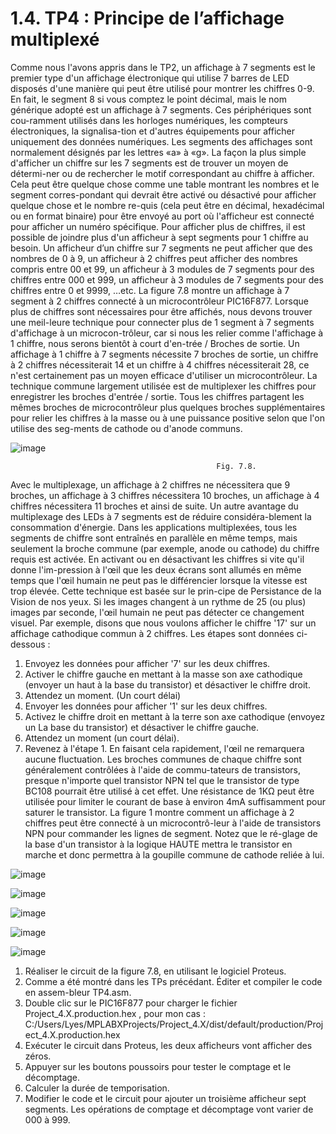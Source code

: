 # 1.4.	TP4 : Principe de l’affichage multiplexé
Comme nous l'avons appris dans le TP2, un affichage à 7 segments est le premier type d'un affichage électronique qui utilise 7 barres de LED disposés d'une manière qui peut être utilisé pour montrer les chiffres 0-9. En fait, le segment 8 si vous comptez le point décimal, mais le nom générique adopté est un affichage à 7 segments. Ces périphériques sont cou-ramment utilisés dans les horloges numériques, les compteurs électroniques, la signalisa-tion et d'autres équipements pour afficher uniquement des données numériques.
Les segments des affichages sont normalement désignés par les lettres «a» à «g». La façon la plus simple d'afficher un chiffre sur les 7 segments est de trouver un moyen de détermi-ner ou de rechercher le motif correspondant au chiffre à afficher.
Cela peut être quelque chose comme une table montrant les nombres et le segment corres-pondant qui devrait être activé ou désactivé pour afficher quelque chose et le nombre re-quis (cela peut être en décimal, hexadécimal ou en format binaire) pour être envoyé au port où l'afficheur est connecté pour afficher un numéro spécifique.
Pour afficher plus de chiffres, il est possible de joindre plus d'un afficheur à sept segments pour 1 chiffre au besoin.
Un afficheur d’un chiffre sur 7 segments ne peut afficher que des nombres de 0 à 9, un afficheur à 2 chiffres peut afficher des nombres compris entre 00 et 99, un afficheur à 3 modules de 7 segments pour des chiffres entre 000 et 999, un afficheur à 3 modules de 7 segments pour des chiffres entre 0 et 9999, …etc.
La figure 7.8 montre un affichage à 7 segment à 2 chiffres connecté à un microcontrôleur PIC16F877.
Lorsque plus de chiffres sont nécessaires pour être affichés, nous devons trouver une meil-leure technique pour connecter plus de 1 segment à 7 segments d'affichage à un microcon-trôleur, car si nous les relier comme l'affichage à 1 chiffre, nous serons bientôt à court d'en-trée / Broches de sortie.
Un affichage à 1 chiffre à 7 segments nécessite 7 broches de sortie, un chiffre à 2 chiffres nécessiterait 14 et un chiffre à 4 chiffres nécessiterait 28, ce n'est certainement pas un moyen efficace d'utiliser un microcontrôleur. La technique commune largement utilisée est de multiplexer les chiffres pour enregistrer les broches d'entrée / sortie. Tous les chiffres partagent les mêmes broches de microcontrôleur plus quelques broches supplémentaires pour relier les chiffres à la masse ou à une puissance positive selon que l'on utilise des seg-ments de cathode ou d'anode communs.

![image](https://github.com/LyesSaadSaoud/MicroController.github.io/assets/78357759/a70ec126-1b3e-4e33-9492-d891b958db92)

                                                  Fig. 7.8.

Avec le multiplexage, un affichage à 2 chiffres ne nécessitera que 9 broches, un affichage à 3 chiffres nécessitera 10 broches, un affichage à 4 chiffres nécessitera 11 broches et ainsi de suite. Un autre avantage du multiplexage des LEDs à 7 segments est de réduire considéra-blement la consommation d'énergie.
Dans les applications multiplexées, tous les segments de chiffre sont entraînés en parallèle en même temps, mais seulement la broche commune (par exemple, anode ou cathode) du chiffre requis est activée. En activant ou en désactivant les chiffres si vite qu'il donne l'im-pression à l'œil que les deux écrans sont allumés en même temps que l'œil humain ne peut pas le différencier lorsque la vitesse est trop élevée. Cette technique est basée sur le prin-cipe de Persistance de la Vision de nos yeux. Si les images changent à un rythme de 25 (ou plus) images par seconde, l'œil humain ne peut pas détecter ce changement visuel.
Par exemple, disons que nous voulons afficher le chiffre '17' sur un affichage cathodique commun à 2 chiffres. Les étapes sont données ci-dessous :
1. Envoyez les données pour afficher '7' sur les deux chiffres.
2. Activer le chiffre gauche en mettant à la masse son axe cathodique (envoyer un haut à la base du transistor) et désactiver le chiffre droit.
3. Attendez un moment. (Un court délai)
4. Envoyer les données pour afficher '1' sur les deux chiffres.
5. Activez le chiffre droit en mettant à la terre son axe cathodique (envoyez un
La base du transistor) et désactiver le chiffre gauche.
6. Attendez un moment (un court délai).
7. Revenez à l'étape 1. En faisant cela rapidement, l'œil ne remarquera aucune fluctuation.
Les broches communes de chaque chiffre sont généralement contrôlées à l'aide de commu-tateurs de transistors, presque n'importe quel transistor NPN tel que le transistor de type BC108 pourrait être utilisé à cet effet. Une résistance de 1KΩ peut être utilisée pour limiter le courant de base à environ 4mA suffisamment pour saturer le transistor.
La figure 1 montre comment un affichage à 2 chiffres peut être connecté à un microcontrô-leur à l'aide de transistors NPN pour commander les lignes de segment. Notez que le ré-glage de la base d'un transistor à la logique HAUTE mettra le transistor en marche et donc permettra à la goupille commune de cathode reliée à lui.

![image](https://github.com/LyesSaadSaoud/MicroController.github.io/assets/78357759/31221351-7ea8-47b7-aa85-9db9210c4696)

![image](https://github.com/LyesSaadSaoud/MicroController.github.io/assets/78357759/14b9e03f-a201-4c84-a258-51ea9d24e5b0)

![image](https://github.com/LyesSaadSaoud/MicroController.github.io/assets/78357759/b182e109-15a7-4a05-9578-35ddf42a2a9d)

![image](https://github.com/LyesSaadSaoud/MicroController.github.io/assets/78357759/42e06192-1fee-4030-84af-6ed4b1c0ddd1)

![image](https://github.com/LyesSaadSaoud/MicroController.github.io/assets/78357759/16d417fc-5843-467b-acb4-04174e089b5a)

1.	Réaliser le circuit de la figure 7.8, en utilisant le logiciel Proteus.
2.	Comme a été montré dans les TPs précédant. Éditer et compiler le code en assem-bleur TP4.asm.
3.	Double clic sur le PIC16F877 pour charger le fichier Project_4.X.production.hex , pour mon cas : C:/Users/Lyes/MPLABXProjects/Project_4.X/dist/default/production/Project_4.X.production.hex
4.	Exécuter le circuit dans Proteus, les deux afficheurs vont afficher des zéros. 
5.	Appuyer sur les boutons poussoirs pour tester le comptage et le décomptage.
6.	Calculer la durée de temporisation. 
7.	Modifier le code et le circuit pour ajouter un troisième afficheur sept segments. Les opérations de comptage et décomptage vont varier de 000 à 999. 





